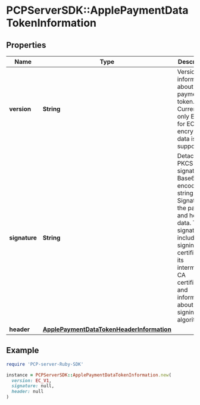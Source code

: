 # PCPServerSDK::ApplePaymentDataTokenInformation

## Properties

| Name | Type | Description | Notes |
| ---- | ---- | ----------- | ----- |
| **version** | **String** | Version information about the payment token. Currently only EC_v1 for ECC-encrypted data is supported. | [optional] |
| **signature** | **String** | Detached PKCS #7 signature, Base64 encoded as string. Signature of the payment and header data. The signature includes the signing certificate, its intermediate CA certificate, and information about the signing algorithm. | [optional] |
| **header** | [**ApplePaymentDataTokenHeaderInformation**](ApplePaymentDataTokenHeaderInformation.md) |  | [optional] |

## Example

```ruby
require 'PCP-server-Ruby-SDK'

instance = PCPServerSDK::ApplePaymentDataTokenInformation.new(
  version: EC_V1,
  signature: null,
  header: null
)
```

